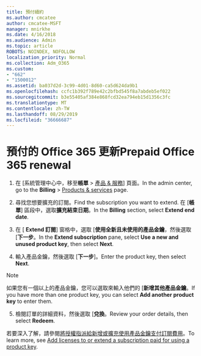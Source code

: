 ```yaml
---
title: 預付續約
ms.author: cmcatee
author: cmcatee-MSFT
manager: mnirkhe
ms.date: 4/16/2018
ms.audience: Admin
ms.topic: article
ROBOTS: NOINDEX, NOFOLLOW
localization_priority: Normal
ms.collection: Adm_O365
ms.custom:
- "662"
- "1500012"
ms.assetid: ba037d2d-3c99-4d01-8d60-ca5d624da9b1
ms.openlocfilehash: ccfc1b392f789e42c2bfbd545f8a7abdeb5ef022
ms.sourcegitcommit: b3e55405af384e868fcd32ea794eb15d1356c3fc
ms.translationtype: MT
ms.contentlocale: zh-TW
ms.lasthandoff: 08/29/2019
ms.locfileid: "36666687"
---
```

# <a name="prepaid-office-365-renewal"></a><span data-ttu-id="bdec0-102">預付的 Office 365 更新</span><span class="sxs-lookup"><span data-stu-id="bdec0-102">Prepaid Office 365 renewal</span></span>

1. <span data-ttu-id="bdec0-103">在 [系統管理中心中，移至**帳單** \> [產品 & 服務](https://go.microsoft.com/fwlink/p/?linkid=842054)] 頁面。</span><span class="sxs-lookup"><span data-stu-id="bdec0-103">In the admin center, go to the **Billing** \> [Products & services](https://go.microsoft.com/fwlink/p/?linkid=842054) page.</span></span>

2. <span data-ttu-id="bdec0-104">尋找您想要擴充的訂閱。</span><span class="sxs-lookup"><span data-stu-id="bdec0-104">Find the subscription you want to extend.</span></span> <span data-ttu-id="bdec0-105">在 [**帳單**] 區段中，選取**擴充結束日期**。</span><span class="sxs-lookup"><span data-stu-id="bdec0-105">In the **Billing** section, select **Extend end date**.</span></span>

3. <span data-ttu-id="bdec0-106">在 [ **Extend 訂閱**] 窗格中，選取 [**使用全新且未使用的產品金鑰**，然後選取 [**下一步**。</span><span class="sxs-lookup"><span data-stu-id="bdec0-106">In the **Extend subscription** pane, select **Use a new and unused product key**, then select **Next**.</span></span>

4. <span data-ttu-id="bdec0-107">輸入產品金鑰，然後選取 [**下一步**]。</span><span class="sxs-lookup"><span data-stu-id="bdec0-107">Enter the product key, then select **Next**.</span></span>

> [!NOTE]
> <span data-ttu-id="bdec0-108">如果您有一個以上的產品金鑰，您可以選取來輸入他們的 [**新增其他產品金鑰**。</span><span class="sxs-lookup"><span data-stu-id="bdec0-108">If you have more than one product key, you can select **Add another product key** to enter them.</span></span>

5. <span data-ttu-id="bdec0-109">檢閱訂單的詳細資料，然後選取 [**兌換**。</span><span class="sxs-lookup"><span data-stu-id="bdec0-109">Review your order details, then select **Redeem**.</span></span>

<span data-ttu-id="bdec0-110">若要深入了解，請參閱[將授權指派給新增或擴充使用產品金鑰支付訂閱費用](https://docs.microsoft.com/office365/admin/misc/add-licenses-using-product-key)。</span><span class="sxs-lookup"><span data-stu-id="bdec0-110">To learn more, see [Add licenses to or extend a subscription paid for using a product key](https://docs.microsoft.com/office365/admin/misc/add-licenses-using-product-key).</span></span>